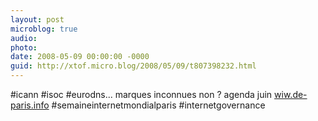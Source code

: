 ```yaml
---
layout: post
microblog: true
audio: 
photo: 
date: 2008-05-09 00:00:00 -0000
guid: http://xtof.micro.blog/2008/05/09/t807398232.html
---
```

#icann #isoc #eurodns...  marques inconnues non ? agenda juin [wiw.de-paris.info](http://wiw.de-paris.info/) #semaineinternetmondialparis #internetgovernance
